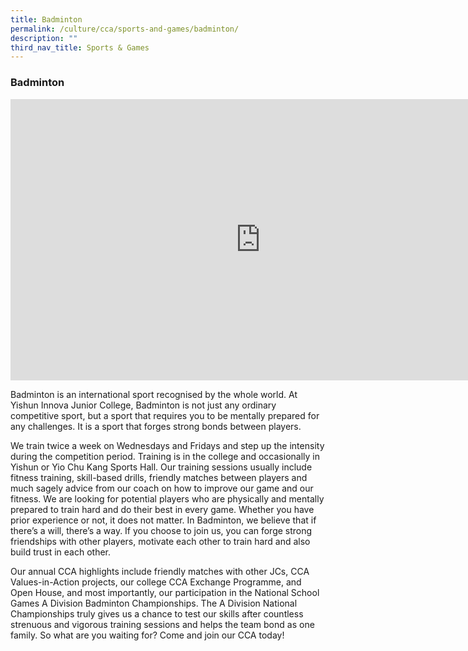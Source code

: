 ```yaml
---
title: Badminton
permalink: /culture/cca/sports-and-games/badminton/
description: ""
third_nav_title: Sports & Games
---
```

### **Badminton**

<iframe width="800" height="450" src="https://www.youtube.com/embed/zDik9Ot8HJM" title="Badminton" frameborder="0" allow="accelerometer; autoplay; clipboard-write; encrypted-media; gyroscope; picture-in-picture; web-share" allowfullscreen></iframe>

Badminton is an international sport recognised by the whole world. At Yishun Innova Junior College, Badminton is not just any ordinary competitive sport, but a sport that requires you to be mentally prepared for any challenges. It is a sport that forges strong bonds between players.

We train twice a week on Wednesdays and Fridays and step up the intensity during the competition period. Training is in the college and occasionally in Yishun or Yio Chu Kang Sports Hall. Our training sessions usually include fitness training, skill-based drills, friendly matches between players and much sagely advice from our coach on how to improve our game and our fitness. We are looking for potential players who are physically and mentally prepared to train hard and do their best in every game. Whether you have prior experience or not, it does not matter. In Badminton, we believe that if there’s a will, there’s a way. If you choose to join us, you can forge strong friendships with other players, motivate each other to train hard and also build trust in each other.

Our annual CCA highlights include friendly matches with other JCs, CCA Values-in-Action projects, our college CCA Exchange Programme, and Open House, and most importantly, our participation in the National School Games A Division Badminton Championships. The A Division National Championships truly gives us a chance to test our skills after countless strenuous and vigorous training sessions and helps the team bond as one family. So what are you waiting for? Come and join our CCA today!